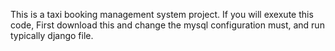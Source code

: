 This is a taxi booking management system project.
If you will exexute this code, First download this and change the mysql configuration must, and run typically django file.

